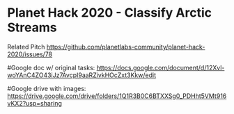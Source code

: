 # Planet Hack 2020 - Classify Arctic Streams
Related Pitch https://github.com/planetlabs-community/planet-hack-2020/issues/78

#Google doc w/ original tasks:
https://docs.google.com/document/d/12Xvl-woYAnC4ZO43iJz7AvcpI9aaRZivkHOcZxt3Kkw/edit

#Google drive with images:
https://drive.google.com/drive/folders/1Q1R3B0C6BTXXSg0_PDHht5VMt916vKX2?usp=sharing
